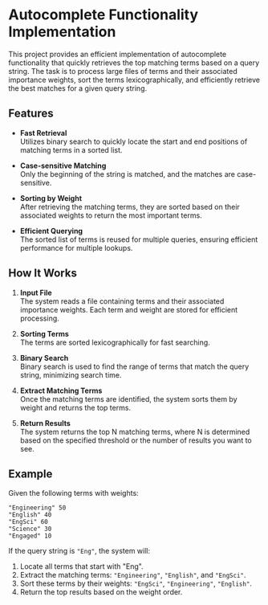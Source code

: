 # Autocomplete Functionality Implementation

This project provides an efficient implementation of autocomplete functionality that quickly retrieves the top matching terms based on a query string. The task is to process large files of terms and their associated importance weights, sort the terms lexicographically, and efficiently retrieve the best matches for a given query string.

## Features

- **Fast Retrieval**  
  Utilizes binary search to quickly locate the start and end positions of matching terms in a sorted list.
  
- **Case-sensitive Matching**  
  Only the beginning of the string is matched, and the matches are case-sensitive.
  
- **Sorting by Weight**  
  After retrieving the matching terms, they are sorted based on their associated weights to return the most important terms.

- **Efficient Querying**  
  The sorted list of terms is reused for multiple queries, ensuring efficient performance for multiple lookups.

## How It Works

1. **Input File**  
   The system reads a file containing terms and their associated importance weights. Each term and weight are stored for efficient processing.
   
2. **Sorting Terms**  
   The terms are sorted lexicographically for fast searching.

3. **Binary Search**  
   Binary search is used to find the range of terms that match the query string, minimizing search time.

4. **Extract Matching Terms**  
   Once the matching terms are identified, the system sorts them by weight and returns the top terms.

5. **Return Results**  
   The system returns the top N matching terms, where N is determined based on the specified threshold or the number of results you want to see.

## Example

Given the following terms with weights:

```
"Engineering" 50
"English" 40
"EngSci" 60
"Science" 30
"Engaged" 10
```

If the query string is `"Eng"`, the system will:

1. Locate all terms that start with "Eng".
2. Extract the matching terms: `"Engineering"`, `"English"`, and `"EngSci"`.
3. Sort these terms by their weights: `"EngSci"`, `"Engineering"`, `"English"`.
4. Return the top results based on the weight order.
